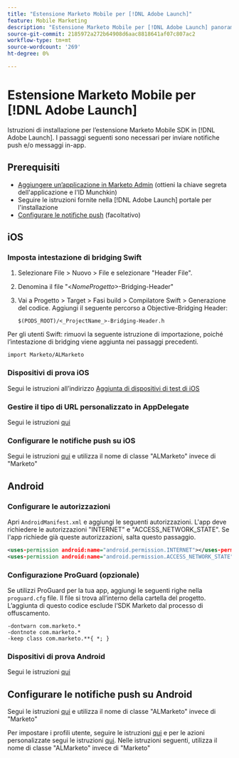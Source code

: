 ```yaml
---
title: "Estensione Marketo Mobile per [!DNL Adobe Launch]"
feature: Mobile Marketing
description: "Estensione Marketo Mobile per [!DNL Adobe Launch] panoramica"
source-git-commit: 2185972a272b64908d6aac8818641af07c807ac2
workflow-type: tm+mt
source-wordcount: '269'
ht-degree: 0%

---
```



# Estensione Marketo Mobile per [!DNL Adobe Launch]

Istruzioni di installazione per l’estensione Marketo Mobile SDK in [!DNL Adobe Launch]. I passaggi seguenti sono necessari per inviare notifiche push e/o messaggi in-app.

## Prerequisiti

- [Aggiungere un’applicazione in Marketo Admin](https://experienceleague.adobe.com/en/docs/marketo/using/product-docs/mobile-marketing/admin/add-a-mobile-app) (ottieni la chiave segreta dell&#39;applicazione e l&#39;ID Munchkin)
- Seguire le istruzioni fornite nella [!DNL Adobe Launch] portale per l&#39;installazione
- [Configurare le notifiche push](push-notifications.md) (facoltativo)

## iOS

### Imposta intestazione di bridging Swift

1. Selezionare File > Nuovo > File e selezionare &quot;Header File&quot;.
1. Denomina il file &quot;&lt;_NomeProgetto_>-Bridging-Header&quot;
1. Vai a Progetto > Target > Fasi build > Compilatore Swift > Generazione del codice. Aggiungi il seguente percorso a Objective-Bridging Header:

   `$(PODS_ROOT)/<_ProjectName_>-Bridging-Header.h`

Per gli utenti Swift: rimuovi la seguente istruzione di importazione, poiché l’intestazione di bridging viene aggiunta nei passaggi precedenti.

`import Marketo/ALMarketo`

### Dispositivi di prova iOS

Segui le istruzioni all’indirizzo [Aggiunta di dispositivi di test di iOS](installation.md#ios_test_devices)

### Gestire il tipo di URL personalizzato in AppDelegate

Segui le istruzioni [qui](installation.md#ios_test_devices)

### Configurare le notifiche push su iOS

Segui le istruzioni [qui](push-notifications.md) e utilizza il nome di classe &quot;ALMarketo&quot; invece di &quot;Marketo&quot;

## Android

### Configurare le autorizzazioni

Apri `AndroidManifest.xml` e aggiungi le seguenti autorizzazioni. L&#39;app deve richiedere le autorizzazioni &quot;INTERNET&quot; e &quot;ACCESS_NETWORK_STATE&quot;. Se l&#39;app richiede già queste autorizzazioni, salta questo passaggio.

```xml
<uses‐permission android:name="android.permission.INTERNET"></uses‐permission>
<uses‐permission android:name="android.permission.ACCESS_NETWORK_STATE"></uses‐permission>
```

### Configurazione ProGuard (opzionale)

Se utilizzi ProGuard per la tua app, aggiungi le seguenti righe nella `proguard.cfg` file. Il file si trova all’interno della cartella del progetto. L’aggiunta di questo codice esclude l’SDK Marketo dal processo di offuscamento.

```
-dontwarn com.marketo.*
-dontnote com.marketo.*
-keep class com.marketo.**{ *; }
```

### Dispositivi di prova Android

Segui le istruzioni [qui](installation.md#android_test_devices)

## Configurare le notifiche push su Android

Segui le istruzioni [qui](installation.md#android_firebase_cloud_messaging_support) e utilizza il nome di classe &quot;ALMarketo&quot; invece di &quot;Marketo&quot;

Per impostare i profili utente, seguire le istruzioni [qui](user-profiles.md) e per le azioni personalizzate segui le istruzioni [qui](custom-actions.md#android_custom_action). Nelle istruzioni seguenti, utilizza il nome di classe &quot;ALMarketo&quot; invece di &quot;Marketo&quot;
